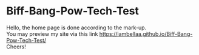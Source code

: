 # Biff-Bang-Pow-Tech-Test
Hello, the home page is done according to the mark-up.<br>
You may preview my site via this link https://iambellaa.github.io/Biff-Bang-Pow-Tech-Test/<br>
Cheers!
